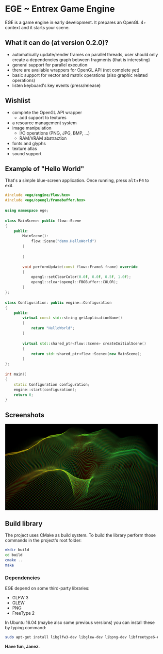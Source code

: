 # EGE ~ Entrex Game Engine

EGE is a game engine in early development. It prepares an OpenGL 4+ context
and it starts your scene.

## What it can do (at version 0.2.0)?

* automatically update/render frames on parallel threads, user should only
  create a dependencies graph between fragments (that is interesting)
* general support for parallel execution
* there are available wrappers for OpenGL API (not complete yet)
* basic support for vector and matrix operations (also graphic related operations)
* listen keyboard's key events (press/release)

## Wishlist

* complete the OpenGL API wrapper
  * add support to textures
* a resource management system
* image manipulation
  * I/O operations (PNG, JPG, BMP, ...)
  * RAM/VRAM abstraction
* fonts and glyphs
* texture atlas
* sound support

## Example of "Hello World"

That's a simple blue-screen application. Once running, press <kbd>alt</kbd>+<kbd>F4</kbd> to exit.

``` c++
#include <ege/engine/flow.hxx>
#include <ege/opengl/framebuffer.hxx>

using namespace ege;

class MainScene: public flow::Scene
{
    public:
        MainScene():
            flow::Scene("demo.HelloWorld")
        {
            
        }

        void performUpdate(const flow::Frame& frame) override
        {
            opengl::setClearColor(0.0f, 0.0f, 0.5f, 1.0f);
            opengl::clear(opengl::FBOBuffer::COLOR);
        }
};

class Configuration: public engine::Configuration
{
    public:
        virtual const std::string getApplicationName()
        {
            return "HelloWorld";
        }

        virtual std::shared_ptr<flow::Scene> createInitialScene()
        {
            return std::shared_ptr<flow::Scene>(new MainScene);
        }
};

int main()
{
    static Configuration configuration;
    engine::start(configuration);
    return 0;
}
```

## Screenshots

![wired ocean](screen/wired-ocean.png)

## Build library

The project uses CMake as build system. To build the library perform those commands
in the project's root folder:

``` bash
mkdir build
cd build
cmake ..
make
```

### Dependencies

EGE depend on some third-party libraries:

* GLFW 3
* GLEW
* PNG
* FreeType 2

In Ubuntu 16.04 (maybe also some previous versions) you can install these by typing command:

``` bash
sudo apt-get install libglfw3-dev libglew-dev libpng-dev libfreetype6-dev
```

**Have fun, Janez.**
